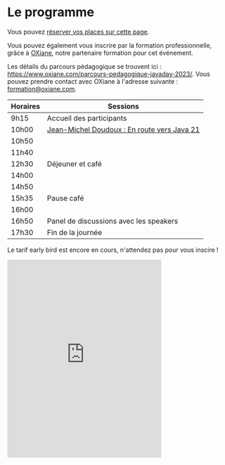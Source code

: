 # Le programme

<!-- MACRO{snippet|debug=false|ignoreDownloadError=false|verbatim=false|file=src/site/resources/fragments/breadcrum.snippet.html} -->

Vous pouvez [réserver vos places sur cette page](https://www.helloasso.com/associations/bjpc/evenements/paris-jug-s-java-day-2023).

Vous pouvez également vous inscrire par la formation professionnelle, grâce à [OXiane](https://www.oxiane.com/), notre partenaire formation pour cet événement.

Les détails du parcours pédagogique se trouvent ici : <https://www.oxiane.com/parcours-pedagogique-javaday-2023/>. Vous pouvez prendre contact avec OXiane à l'adresse suivante : [formation@oxiane.com](mailto:formation@oxiane.com).


| Horaires | Sessions                                                               |
|----------|------------------------------------------------------------------------|
| 9h15     | Accueil des participants                                               |
| 10h00    | [Jean-Michel Doudoux : En route vers Java 21](speakers.md#jean-michel) |
| 10h50    |                                                                        |
| 11h40    |                                                                        |
| 12h30    | Déjeuner et café                                                       |
| 14h00    |                                                                        |
| 14h50    |                                                                        |
| 15h35    | Pause café                                                             |
| 16h00    |                                                                        |
| 16h50    | Panel de discussions avec les speakers                                 |
| 17h30    | Fin de la journée                                                      |

Le tarif early bird est encore en cours, n'attendez pas pour vous inscire !

<iframe id="haWidget" allowtransparency="true" src="https://www.helloasso.com/associations/bjpc/evenements/paris-jug-s-java-day-2023/widget-vignette" style="width: 350px; height: 450px; border: none;"></iframe>

